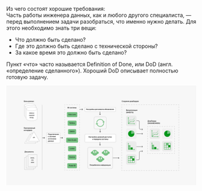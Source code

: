 Из чего состоят хорошие требования:  
Часть работы инженера данных, как и любого другого специалиста, — перед выполнением задачи разобраться, что именно нужно делать. Для этого необходимо знать три вещи:  
- Что должно быть сделано?  
- Где это должно быть сделано с технической стороны?  
- За какое время это должно быть сделано?  

Пункт «что» часто называется Definition of Done, или DoD (англ. «определение сделанного»). Хороший DoD описывает полностью готовую задачу. 

![Working with BI](https://github.com/valeraleraleb/Data_engineer/blob/main/Algoritm_raboty_s_BI_2_1663601294.png)
